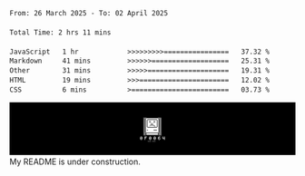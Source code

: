 <!--START_SECTION:waka-->

```txt
From: 26 March 2025 - To: 02 April 2025

Total Time: 2 hrs 11 mins

JavaScript   1 hr            >>>>>>>>>================   37.32 %
Markdown     41 mins         >>>>>>===================   25.31 %
Other        31 mins         >>>>>====================   19.31 %
HTML         19 mins         >>>======================   12.02 %
CSS          6 mins          >========================   03.73 %
```

<!--END_SECTION:waka-->

<img src="https://raw.githubusercontent.com/n3xta/image-hosting/main/img/202411032331174.png"/>
My README is under construction. 
